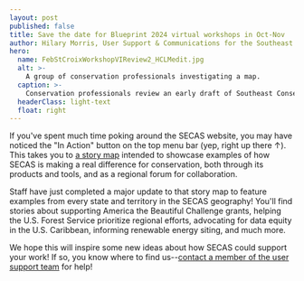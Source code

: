 ```yaml
---
layout: post
published: false
title: Save the date for Blueprint 2024 virtual workshops in Oct-Nov
author: Hilary Morris, User Support & Communications for the Southeast Blueprint
hero:
  name: FebStCroixWorkshopVIReview2_HCLMedit.jpg
  alt: >-
    A group of conservation professionals investigating a map.
  caption: >-
    Conservation professionals review an early draft of Southeast Conservation Blueprint 2023 in the U.S. Virgin Islands at a meeting of the Caribbean Community of Practice in Christiansted, St. Croix. Photo by Rua Mordecai.
  headerClass: light-text
  float: right
---
```


If you've spent much time poking around the SECAS website, you may have noticed the "In Action" button on the top menu bar (yep, right up there ↑). This takes you to [a story map](https://secassoutheast.org/story-map) intended to showcase examples of how SECAS is making a real difference for conservation, both through its products and tools, and as a regional forum for collaboration.

Staff have just completed a major update to that story map to feature examples from every state and territory in the SECAS geography! You'll find stories about supporting America the Beautiful Challenge grants, helping the U.S. Forest Service prioritize regional efforts, advocating for data equity in the U.S. Caribbean, informing renewable energy siting, and much more.

We hope this will inspire some new ideas about how SECAS could support your work! If so, you know where to find us--[contact a member of the user support team](https://secassoutheast.org/staff) for help!
